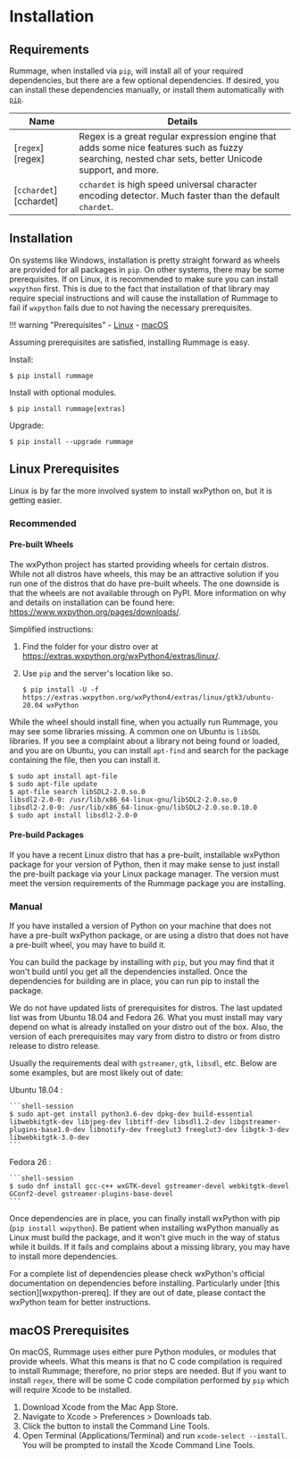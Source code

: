 # Installation

## Requirements

Rummage, when installed via `pip`, will install all of your required dependencies, but there are a few optional
dependencies. If desired, you can install these dependencies manually, or install them automatically with
[`pip`](#installation_1).

Name                   | Details
---------------------- | -------
[`regex`][regex]       | Regex is a great regular expression engine that adds some nice features such as fuzzy searching, nested char sets, better Unicode support, and more.
[`cchardet`][cchardet] | `cchardet` is high speed universal character encoding detector. Much faster than the default `chardet`.

## Installation

On systems like Windows, installation is pretty straight forward as wheels are provided for all packages in `pip`. On
other systems, there may be some prerequisites. If on Linux, it is recommended to make sure you can install `wxpython`
first. This is due to the fact that installation of that library may require special instructions and will cause the
installation of Rummage to fail if `wxpython` fails due to not having the necessary prerequisites.

!!! warning "Prerequisites"
    - [Linux](#linux-prerequisites)
    - [macOS](#macos-prerequisites)

Assuming prerequisites are satisfied, installing Rummage is easy.

Install:

```shell-session
$ pip install rummage
```

Install with optional modules.

```shell-session
$ pip install rummage[extras]
```

Upgrade:

```shell-session
$ pip install --upgrade rummage
```

## Linux Prerequisites

Linux is by far the more involved system to install wxPython on, but it is getting easier.

### Recommended

#### Pre-built Wheels

The wxPython project has started providing wheels for certain distros. While not all distros have wheels, this may
be an attractive solution if you run one of the distros that do have pre-built wheels. The one downside is that the
wheels are not available through on PyPI. More information on why and details on installation can be found here:
https://www.wxpython.org/pages/downloads/.

Simplified instructions:

1. Find the folder for your distro over at https://extras.wxpython.org/wxPython4/extras/linux/.

2. Use `pip` and the server's location like so.

    ```shell-session
    $ pip install -U -f https://extras.wxpython.org/wxPython4/extras/linux/gtk3/ubuntu-20.04 wxPython
    ```

While the wheel should install fine, when you actually run Rummage, you may see some libraries missing. A common one
on Ubuntu is `libSDL` libraries. If you see a complaint about a library not being found or loaded, and you are on
Ubuntu, you can install `apt-find` and search for the package containing the file, then you can install it.

```shell-session
$ sudo apt install apt-file
$ sudo apt-file update
$ apt-file search libSDL2-2.0.so.0
libsdl2-2.0-0: /usr/lib/x86_64-linux-gnu/libSDL2-2.0.so.0
libsdl2-2.0-0: /usr/lib/x86_64-linux-gnu/libSDL2-2.0.so.0.10.0
$ sudo apt install libsdl2-2.0-0
```

#### Pre-build Packages

If you have a recent Linux distro that has a pre-built, installable wxPython package for your version of Python, then
it may make sense to just install the pre-built package via your Linux package manager. The version must meet the
version requirements of the Rummage package you are installing.

### Manual

If you have installed a version of Python on your machine that does not have a pre-built wxPython package, or are using
a distro that does not have a pre-built wheel, you may have to build it.

You can build the package by installing with `pip`, but you may find that it won't build until you get all the
dependencies installed. Once the dependencies for building are in place, you can run pip to install the package.

We do not have updated lists of prerequisites for distros. The last updated list was from Ubuntu 18.04 and Fedora 26.
What you must install may vary depend on what is already installed on your distro out of the box. Also, the version of
each prerequisites may vary from distro to distro or from distro release to distro release.

Usually the requirements deal with `gstreamer`, `gtk`, `libsdl`, etc. Below are some examples, but are most likely out
of date:

Ubuntu 18.04
: 

    ```shell-session
    $ sudo apt-get install python3.6-dev dpkg-dev build-essential libwebkitgtk-dev libjpeg-dev libtiff-dev libsdl1.2-dev libgstreamer-plugins-base1.0-dev libnotify-dev freeglut3 freeglut3-dev libgtk-3-dev libwebkitgtk-3.0-dev
    ```

Fedora 26
: 

    ```shell-session
    $ sudo dnf install gcc-c++ wxGTK-devel gstreamer-devel webkitgtk-devel GConf2-devel gstreamer-plugins-base-devel
    ```

Once dependencies are in place, you can finally install wxPython with pip (`pip install wxpython`). Be patient when
installing wxPython manually as Linux must build the package, and it won't give much in the way of status while it
builds. If it fails and complains about a missing library, you may have to install more dependencies.

For a complete list of dependencies please check wxPython's official documentation on dependencies before installing.
Particularly under [this section][wxpython-prereq]. If they are out of date, please contact the wxPython team for better
instructions.

## macOS Prerequisites

On macOS, Rummage uses either pure Python modules, or modules that provide wheels. What this means is that no C code
compilation is required to install Rummage; therefore, no prior steps are needed. But if you want to install `regex`,
there will be some C code compilation performed by `pip` which will require Xcode to be installed.

1. Download Xcode from the Mac App Store.
2. Navigate to Xcode > Preferences > Downloads tab.
3. Click the button to install the Command Line Tools.
4. Open Terminal (Applications/Terminal) and run `xcode-select --install`. You will be prompted to install the Xcode
   Command Line Tools.
